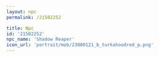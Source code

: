 ```yaml
---
layout: npc
permalink: /21502252

title: Npc
id: '21502252'
npc_name: 'Shadow Reaper'
icon_url: 'portrait/mob/23000121_b_turkahoodred_p.png'
---
```

